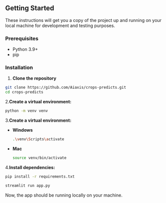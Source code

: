 

## Getting Started

These instructions will get you a copy of the project up and running on your local machine for development and testing purposes.

### Prerequisites

- Python 3.9+
- pip

### Installation

1. **Clone the repository**
```bash
git clone https://github.com/Aiaxis/crops-predicts.git
cd crops-predicts
  ```
2.**Create a virtual environment:**

  ```bash
  python -m venv venv
  
  ```
3.**Create a virtual environment:**

  * **Windows**
    ```bash
    .\venv\Scripts\activate
    ```
  
 *  **Mac**
    ```bash
    source venv/bin/activate
    ```

4.**Install dependencies:**

  ```bash
  pip install -r requirements.txt
  
  ```

```bash
streamlit run app.py
```

Now, the app should be running locally on your machine.
